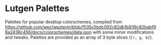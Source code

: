 # Lutgen Palettes

Palettes for popular desktop colorschemes, compiled from <https://github.com/wez/wezterm/blob/f535c5bdc092c82db1b939c82babf98a2436c456/docs/colorschemes/data.json> with some minor modifications and tweaks. Palettes are provided as an array of 3 byte slices (`[r, g, b]`).
